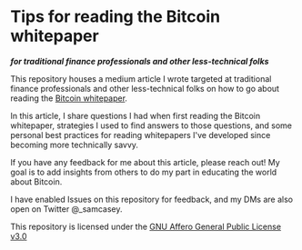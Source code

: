 # Tips for reading the Bitcoin whitepaper

***for traditional finance professionals and other less-technical folks***

This repository houses a medium article I wrote targeted at traditional finance professionals and other less-technical folks on how to go about reading the [Bitcoin whitepaper](https://bitcoin.org/bitcoin.pdf).

In this article, I share questions I had when first reading the Bitcoin whitepaper, strategies I used to find answers to those questions, and some personal best practices for reading whitepapers I've developed since becoming more technically savvy.

If you have any feedback for me about this article, please reach out! My goal is to add insights from others to do my part in educating the world about Bitcoin.

I have enabled Issues on this repository for feedback, and my DMs are also open on Twitter @_samcasey.

This repository is licensed under the [GNU Affero General Public License v3.0](https://www.gnu.org/licenses/agpl-3.0.en.html)
